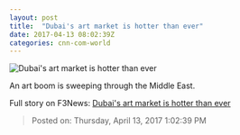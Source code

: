 ```yaml
---
layout: post
title:  "Dubai's art market is hotter than ever"
date: 2017-04-13 08:02:39Z
categories: cnn-com-world
---
```


![Dubai's art market is hotter than ever](http://i2.cdn.turner.com/money/dam/assets/170412150057-dubai-booming-art-780x439.jpg)

An art boom is sweeping through the Middle East.


Full story on F3News: [Dubai's art market is hotter than ever](http://www.f3nws.com/n/b2msDC)

> Posted on: Thursday, April 13, 2017 1:02:39 PM
